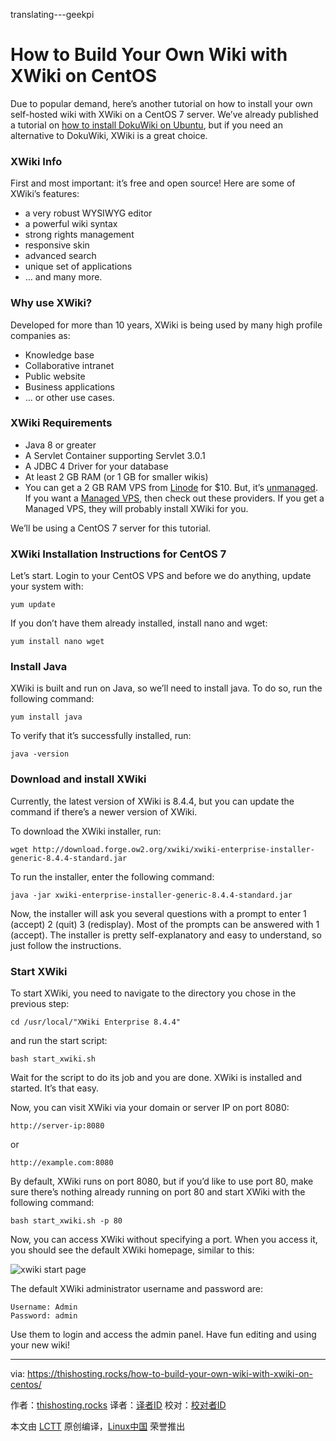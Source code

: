 translating---geekpi

How to Build Your Own Wiki with XWiki on CentOS
============================================================

Due to popular demand, here’s another tutorial on how to install your own self-hosted wiki with XWiki on a CentOS 7 server. We’ve already published a tutorial on [how to install DokuWiki on Ubuntu][8], but if you need an alternative to DokuWiki, XWiki is a great choice.

### XWiki Info

First and most important: it’s free and open source! Here are some of XWiki’s features:

*   a very robust WYSIWYG editor
*   a powerful wiki syntax
*   strong rights management
*   responsive skin
*   advanced search
*   unique set of applications
*   … and many more.

### Why use XWiki?

Developed for more than 10 years, XWiki is being used by many high profile companies as:

*   Knowledge base
*   Collaborative intranet
*   Public website
*   Business applications
*   … or other use cases.

### XWiki Requirements

*   Java 8 or greater
*   A Servlet Container supporting Servlet 3.0.1
*   A JDBC 4 Driver for your database
*   At least 2 GB RAM (or 1 GB for smaller wikis)
*   You can get a 2 GB RAM VPS from [Linode][1] for $10\. But, it’s [unmanaged][2]. If you want a [Managed VPS][3], then check out these providers. If you get a Managed VPS, they will probably install XWiki for you.

We’ll be using a CentOS 7 server for this tutorial.

### XWiki Installation Instructions for CentOS 7

Let’s start. Login to your CentOS VPS and before we do anything, update your system with:

```
yum update
```

If you don’t have them already installed, install nano and wget:

```
yum install nano wget
```

### Install Java

XWiki is built and run on Java, so we’ll need to install java. To do so, run the following command:

```
yum install java
```

To verify that it’s successfully installed, run:

```
java -version
```

### Download and install XWiki

Currently, the latest version of XWiki is 8.4.4, but you can update the command if there’s a newer version of XWiki.

To download the XWiki installer, run:

```
wget http://download.forge.ow2.org/xwiki/xwiki-enterprise-installer-generic-8.4.4-standard.jar
```

To run the installer, enter the following command:

```
java -jar xwiki-enterprise-installer-generic-8.4.4-standard.jar
```

Now, the installer will ask you several questions with a prompt to enter 1 (accept) 2 (quit) 3 (redisplay). Most of the prompts can be answered with 1 (accept). The installer is pretty self-explanatory and easy to understand, so just follow the instructions.

### Start XWiki

To start XWiki, you need to navigate to the directory you chose in the previous step:

```
cd /usr/local/"XWiki Enterprise 8.4.4"
```

and run the start script:

```
bash start_xwiki.sh
```

Wait for the script to do its job and you are done. XWiki is installed and started. It’s that easy.

Now, you can visit XWiki via your domain or server IP on port 8080:

```
http://server-ip:8080
```

or

```
http://example.com:8080
```

By default, XWiki runs on port 8080, but if you’d like to use port 80, make sure there’s nothing already running on port 80 and start XWiki with the following command:

```
bash start_xwiki.sh -p 80
```

Now, you can access XWiki without specifying a port. When you access it, you should see the default XWiki homepage, similar to this:

 ![xwiki start page](https://thishosting.rocks/wp-content/uploads/2017/02/xwiki-starting-page.jpg.webp) 

The default XWiki administrator username and password are:

```
Username: Admin
Password: admin
```

Use them to login and access the admin panel. Have fun editing and using your new wiki!

--------------------------------------------------------------------------------

via: https://thishosting.rocks/how-to-build-your-own-wiki-with-xwiki-on-centos/

作者：[thishosting.rocks][a]
译者：[译者ID](https://github.com/译者ID)
校对：[校对者ID](https://github.com/校对者ID)

本文由 [LCTT](https://github.com/LCTT/TranslateProject) 原创编译，[Linux中国](https://linux.cn/) 荣誉推出

[a]:https://thishosting.rocks
[1]:https://thishosting.rocks/go/linode
[2]:https://thishosting.rocks/cheap-cloud-hosting-providers-comparison/
[3]:https://thishosting.rocks/best-cheap-managed-vps/
[4]:https://thishosting.rocks/category/knowledgebase/
[5]:https://thishosting.rocks/tag/wiki/
[6]:https://thishosting.rocks/tag/xwiki/
[7]:https://thishosting.rocks/2017/02/12/
[8]:https://thishosting.rocks/build-your-own-wiki-on-ubuntu-with-dokuwiki/
